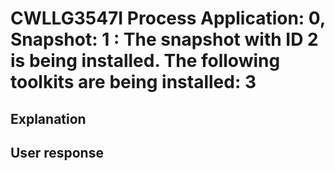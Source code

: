 # CWLLG3547I Process Application: 0, Snapshot: 1 : The snapshot with ID 2 is being installed. The following toolkits are being installed: 3

## Explanation

## User response